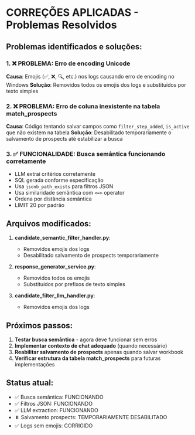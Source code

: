 # CORREÇÕES APLICADAS - Problemas Resolvidos

## Problemas identificados e soluções:

### 1. ❌ PROBLEMA: Erro de encoding Unicode
**Causa**: Emojis (✅, ❌, 🔍, etc.) nos logs causando erro de encoding no Windows
**Solução**: Removidos todos os emojis dos logs e substituídos por texto simples

### 2. ❌ PROBLEMA: Erro de coluna inexistente na tabela match_prospects  
**Causa**: Código tentando salvar campos como `filter_step_added`, `is_active` que não existem na tabela
**Solução**: Desabilitado temporariamente o salvamento de prospects até estabilizar a busca

### 3. ✅ FUNCIONALIDADE: Busca semântica funcionando corretamente
- LLM extrai critérios corretamente
- SQL gerada conforme especificação
- Usa `jsonb_path_exists` para filtros JSON
- Usa similaridade semântica com `<=>` operator
- Ordena por distância semântica
- LIMIT 20 por padrão

## Arquivos modificados:

1. **candidate_semantic_filter_handler.py**:
   - Removidos emojis dos logs
   - Desabilitado salvamento de prospects temporariamente

2. **response_generator_service.py**:
   - Removidos todos os emojis
   - Substituídos por prefixos de texto simples

3. **candidate_filter_llm_handler.py**:
   - Removidos emojis dos logs

## Próximos passos:

1. **Testar busca semântica** - agora deve funcionar sem erros
2. **Implementar contexto de chat adequado** (quando necessário)
3. **Reabilitar salvamento de prospects** apenas quando salvar workbook
4. **Verificar estrutura da tabela match_prospects** para futuras implementações

## Status atual:
- ✅ Busca semântica: FUNCIONANDO
- ✅ Filtros JSON: FUNCIONANDO  
- ✅ LLM extraction: FUNCIONANDO
- ⏸️ Salvamento prospects: TEMPORARIAMENTE DESABILITADO
- ✅ Logs sem emojis: CORRIGIDO
